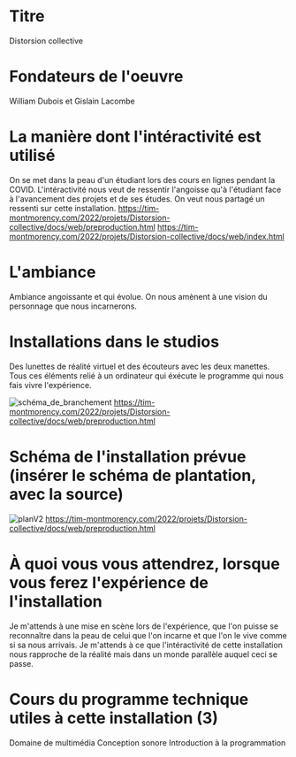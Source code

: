 # Titre
Distorsion collective

# Fondateurs de l'oeuvre
William Dubois et Gislain Lacombe

# La manière dont l'intéractivité est utilisé
On se met dans la peau d'un étudiant lors des cours en lignes pendant la COVID. L'intéractivité nous veut de ressentir l'angoisse qu'à l'étudiant face à l'avancement des projets et de ses études. On veut nous partagé un ressenti sur cette installation.
https://tim-montmorency.com/2022/projets/Distorsion-collective/docs/web/preproduction.html
https://tim-montmorency.com/2022/projets/Distorsion-collective/docs/web/index.html
# L'ambiance
Ambiance angoissante et qui évolue. On nous amènent à une vision du personnage que nous incarnerons.

# Installations dans le studios 
Des lunettes de réalité virtuel et des écouteurs avec les deux manettes. Tous ces éléments relié à un ordinateur qui éxécute le programme qui nous fais vivre l'expérience.

![schéma_de_branchement](https://user-images.githubusercontent.com/89608287/157372404-e2774c7e-eb56-48f6-a099-6ba2dff611c6.png)
https://tim-montmorency.com/2022/projets/Distorsion-collective/docs/web/preproduction.html

# Schéma de l'installation prévue (insérer le schéma de plantation, avec la source)
![planV2](https://user-images.githubusercontent.com/89608287/157372409-5fc84411-28e8-4e39-b3d7-ffa0ec654f25.png)
https://tim-montmorency.com/2022/projets/Distorsion-collective/docs/web/preproduction.html

# À quoi vous vous attendrez, lorsque vous ferez l'expérience de l'installation
Je m'attends à une mise en scène lors de l'expérience, que l'on puisse se reconnaître dans la peau de celui que l'on incarne et que l'on le vive comme si sa nous arrivais. Je m'attends à ce que l'intéractivité de cette installation nous rapproche de la réalité mais dans un monde parallèle auquel ceci se passe.

# Cours du programme technique utiles à cette installation (3)
Domaine de multimédia
Conception sonore
Introduction à la programmation
